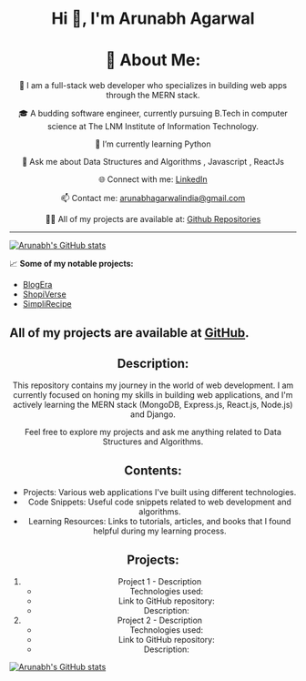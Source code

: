 <h1 align="center">Hi 👋, I'm Arunabh Agarwal</h1>

<h1 align="center">💫 About Me:</h1>

<p align="center">👋 I am a full-stack web developer who specializes in building web apps through the MERN stack.</p>

<p align="center">🎓 A budding software engineer, currently pursuing B.Tech in computer science at The LNM Institute of Information Technology.</p>

<p align="center">🌱 I’m currently learning Python</p>

<p align="center">💬 Ask me about Data Structures and Algorithms , Javascript , ReactJs </p>

<p align="center">🌐 Connect with me: <a href="https://www.linkedin.com/in/arunabh-agarwal/">LinkedIn</a></p>
<p align="center">📫 Contact me: <a href="mailto:arunabhagarwalindia@gmail.com">arunabhagarwalindia@gmail.com</a></p>
<p align="center">👨‍💻 All of my projects are available at: <a href="https://github.com/Arunabh0409?tab=repositories">Github Repositories</a></p>

---
[![Arunabh's GitHub stats](https://github-readme-stats.vercel.app/api?username=Arunabh0409)](https://github.com/Arunabh0409/github-readme-stats)


📈 **Some of my notable projects:**

- [BlogEra](https://github.com/Arunabh0409/BlogEra)  
- [ShopiVerse](https://github.com/Arunabh0409/ShopiVerse)  
- [SimpliRecipe](https://github.com/Arunabh0409/SimpliRecipe)  




All of my projects are available at [GitHub](https://github.com/yourusername).
---

<h2 align="center">Description:</h2>

<p align="center">This repository contains my journey in the world of web development. I am currently focused on honing my skills in building web applications, and I'm actively learning the MERN stack (MongoDB, Express.js, React.js, Node.js) and Django.</p>

<p align="center">Feel free to explore my projects and ask me anything related to Data Structures and Algorithms.</p>

<h2 align="center">Contents:</h2>

<ul align="center">
  <li>Projects: Various web applications I've built using different technologies.</li>
  <li>Code Snippets: Useful code snippets related to web development and algorithms.</li>
  <li>Learning Resources: Links to tutorials, articles, and books that I found helpful during my learning process.</li>
</ul>

<h2 align="center">Projects:</h2>

<ol align="center">
  <li>Project 1 - Description
     <ul>
       <li>Technologies used:</li>
       <li>Link to GitHub repository:</li>
       <li>Description:</li>
     </ul>
  </li>
  <li>Project 2 - Description
     <ul>
       <li>Technologies used:</li>
       <li>Link to GitHub repository:</li>
       <li>Description:</li>
     </ul>
  </li>
</ol>

[![Arunabh's GitHub stats](https://github-readme-stats.vercel.app/api?username=Arunabh0409)](https://github.com/Arunabh0409/github-readme-stats)
